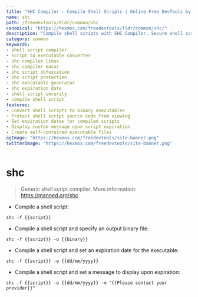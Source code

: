 ```yaml
---
title: "SHC Compiler - Compile Shell Scripts | Online Free DevTools by Hexmos"
name: shc
path: /freedevtools/tldr/common/shc
canonical: "https://hexmos.com/freedevtools/tldr/common/shc/"
description: "Compile shell scripts with SHC Compiler. Secure shell scripts by converting them into executables with expiration options. Free online tool, no registration required."
category: common
keywords:
- shell script compiler
- script to executable converter
- shc compiler linux
- shc compiler macos
- shc script obfuscation
- shc script protection
- shc executable generator
- shc expiration date
- shell script security
- compile shell script
features:
- Convert shell scripts to binary executables
- Protect shell script source code from viewing
- Set expiration dates for compiled scripts
- Display custom message upon script expiration
- Create self-contained executable files
ogImage: "https://hexmos.com/freedevtools/site-banner.png"
twitterImage: "https://hexmos.com/freedevtools/site-banner.png"
---
```


# shc

> Generic shell script compiler.
> More information: <https://manned.org/shc>.

- Compile a shell script:

`shc -f {{script}}`

- Compile a shell script and specify an output binary file:

`shc -f {{script}} -o {{binary}}`

- Compile a shell script and set an expiration date for the executable:

`shc -f {{script}} -e {{dd/mm/yyyy}}`

- Compile a shell script and set a message to display upon expiration:

`shc -f {{script}} -e {{dd/mm/yyyy}} -m "{{Please contact your provider}}"`
